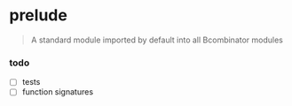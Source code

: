 # prelude
> A standard module imported by default into all Bcombinator modules


### todo
- [ ] tests
- [ ] function signatures
